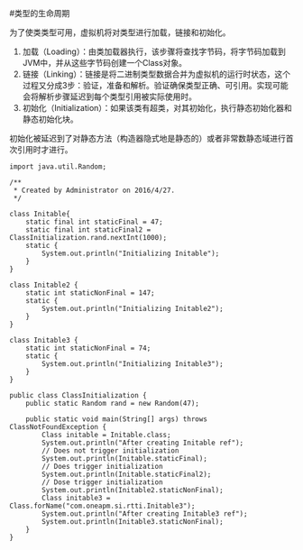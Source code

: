 #类型的生命周期

为了使类类型可用，虚拟机将对类型进行加载，链接和初始化。

1. 加载（Loading）：由类加载器执行，该步骤将查找字节码，将字节码加载到JVM中，并从这些字节码创建一个Class对象。
2. 链接（Linking）：链接是将二进制类型数据合并为虚拟机的运行时状态，这个过程又分成3步：验证，准备和解析。验证确保类型正确、可引用。实现可能会将解析步骤延迟到每个类型引用被实际使用时。
3. 初始化（Initialization）：如果该类有超类，对其初始化，执行静态初始化器和静态初始化块。

初始化被延迟到了对静态方法（构造器隐式地是静态的）或者非常数静态域进行首次引用时才进行。

```
import java.util.Random;

/**
 * Created by Administrator on 2016/4/27.
 */

class Initable{
    static final int staticFinal = 47;
    static final int staticFinal2 = ClassInitialization.rand.nextInt(1000);
    static {
        System.out.println("Initializing Initable");
    }
}

class Initable2 {
    static int staticNonFinal = 147;
    static {
        System.out.println("Initializing Initable2");
    }
}

class Initable3 {
    static int staticNonFinal = 74;
    static {
        System.out.println("Initializing Initable3");
    }
}

public class ClassInitialization {
    public static Random rand = new Random(47);

    public static void main(String[] args) throws ClassNotFoundException {
        Class initable = Initable.class;
        System.out.println("After creating Initable ref");
        // Does not trigger initialization
        System.out.println(Initable.staticFinal);
        // Does trigger initialization
        System.out.println(Initable.staticFinal2);
        // Dose trigger initialization
        System.out.println(Initable2.staticNonFinal);
        Class initable3 = Class.forName("com.oneapm.si.rtti.Initable3");
        System.out.println("After creating Initable3 ref");
        System.out.println(Initable3.staticNonFinal);
    }
}
```
